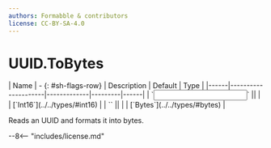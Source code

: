 ```yaml
---
authors: Formabble & contributors
license: CC-BY-SA-4.0
---
```



# UUID.ToBytes

<div class="sh-parameters" markdown="1">
| Name | - {: #sh-flags-row} | Description | Default | Type |
|------|---------------------|-------------|---------|------|
| `<input>` || | | [`Int16`](../../types/#int16) |
| `<output>` || | | [`Bytes`](../../types/#bytes) |

</div>

Reads an UUID and formats it into bytes.

--8<-- "includes/license.md"


